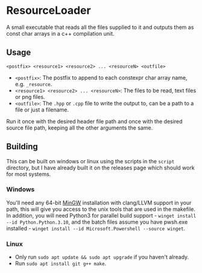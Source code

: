 # ResourceLoader
A small executable that reads all the files supplied to it and outputs them as const char arrays in
a c++ compilation unit.

## Usage
`<postfix> <resource1> <resource2> ... <resourceN> <outfile>`

- `<postfix>`: The postfix to append to each constexpr char array name, e.g. `_resource`.
- `<resource1> <resource2> ... <resourceN>`: The files to be read, text files or png files.
- `<outfile>`: The `.hpp` or `.cpp` file to write the output to, can be a path to a file or just a
  filename.

Run it once with the desired header file path and once with the desired source file path, keeping
all the other arguments the same.

## Building
This can be built on windows or linux using the scripts in the `script` directory, but I have
already built it on the releases page which should work for most systems.

### Windows
You'll need any 64-bit [MinGW](https://winlibs.com/) installation with clang/LLVM support in your
path, this will give you access to the unix tools that are used in the makefile. In addition, you
will need Python3 for parallel build support - `winget install --id Python.Python.3.10`, and the
batch files assume you have pwsh.exe installed - `winget install --id Microsoft.Powershell --source
winget`.

### Linux
- Only run `sudo apt update && sudo apt upgrade` if you haven't already.
- Run `sudo apt install git g++ make`.
